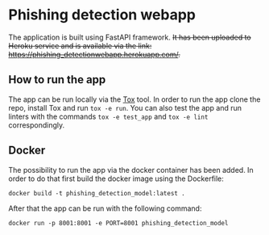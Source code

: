 # Phishing detection webapp
The application is built using FastAPI framework. 
~~It has been uploaded to Heroku service and is available via the link: https://phishing_detectionwebapp.herokuapp.com/.~~

## How to run the app

The app can be run locally via the [Tox](https://pypi.org/project/tox/) tool. In order to run the app
clone the repo, install Tox and run `tox -e run`. You can also test the app and run linters with the commands
`tox -e test_app` and `tox -e lint` correspondingly.

## Docker

The possibility to run the app via the docker container has been added.
In order to do that first build the docker image using the Dockerfile:

`docker build -t phishing_detection_model:latest .`

After that the app can be run with the following command:

`docker run -p 8001:8001 -e PORT=8001 phishing_detection_model`
